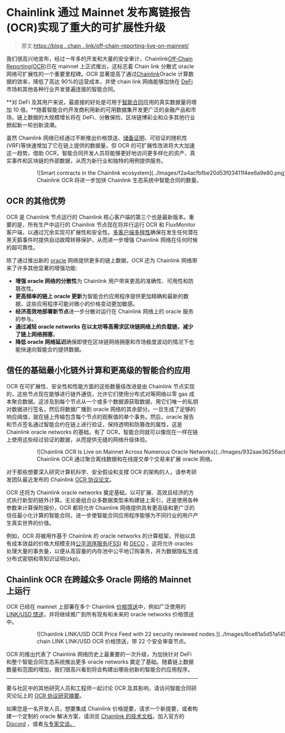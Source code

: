 # Chainlink 通过 Mainnet 发布离链报告(OCR)实现了重大的可扩展性升级

> 原文:[https://blog . chain . link/off-chain-reporting-live-on-mainnet/](https://blog.chain.link/off-chain-reporting-live-on-mainnet/)

我们很高兴地宣布，经过一年多的开发和大量的安全审计，Chainlink[Off-Chain Reporting(OCR)](https://docs.chain.link/docs/off-chain-reporting#how-does-it-work)已在 mainnet 上正式推出，这标志着 Chain link 分散式 oracle 网络可扩展性的一个重要里程碑。OCR 显著提高了通过[Chainlink](https://chain.link/)Oracle 计算数据的效率，降低了高达 90%的运营成本，并使 chain link 网络能够加快在 [DeFi](https://chain.link/education/defi) 市场和其他各种行业开发普遍连接的智能合同。

**对 DeFi 及其用户来说，最直接的好处是可用于[智能合同](https://chain.link/education/smart-contracts)应用的真实数据量将增加 10 倍。**随着智能合约开发商利用新的可用数据集开发更广泛的金融产品和市场，链上数据的大规模增长将在 DeFi、分散保险、区块链博彩业和众多其他行业掀起新一轮创新浪潮。

虽然 Chainlink 网络已经通过不断推出价格馈送、[储备证明](https://chain.link/proof-of-reserve)、可验证的随机性(VRF)等快速增加了它在链上提供的数据量，但 OCR 的可扩展性改进将大大加速这一趋势。借助 OCR，智能合同开发人员将能够更好地访问更多样化的资产、真实事件和区块链的外部数据，从而为新行业和独特的用例提供服务。

<figure class="kg-card kg-image-card kg-card-hascaption">

<figure id="attachment_1485" aria-describedby="caption-attachment-1485" style="width: 1721px" class="wp-caption aligncenter">![Smart contracts in the Chainlink ecosystem](../Images/f2a4acfbfbe20d53f03411f4ee6a9e80.png)

<figcaption id="caption-attachment-1485" class="wp-caption-text">Chainlink OCR 将进一步加快 Chainlink 生态系统中智能合同的数量。</figcaption>

</figure>

</figure>

## OCR 的其他优势

OCR 是 Chainlink 节点运行的 Chainlink 核心客户端的第三个也是最新版本。重要的是，所有生产中运行的 Chainlink 节点现在将并行运行 OCR 和 FluxMonitor 客户端，以通过冗余实现可扩展性和安全性。[多客户端多样性](https://blog.chain.link/circuit-breakers-and-client-diversity-within-the-chainlink-network/)确保在发生任何潜在黑天鹅事件时提供自动故障转移保护，从而进一步增强 Chainlink 网络在任何时候的超可靠性。

除了通过推出新的 [oracle](https://chain.link/education/blockchain-oracles) 网络提供更多的链上数据，OCR 还为 Chainlink 网络带来了许多其他显著的增强功能:

*   **增强 oracle 网络的分散性**为 Chainlink 用户带来更高的准确性、可用性和防篡改性。
*   **更高频率的链上 oracle 更新**为智能合约应用程序提供更加精确和最新的数据，这些应用程序可能对微小的价格变动更加敏感。
*   **经济高效地部署新节点**进一步分散对运行在 Chainlink 网络上的 oracle 服务的参与。
*   **通过减轻 oracle networks 在以太坊等高需求区块链网络上的负载链，减少了链上网络拥塞**。
*   **降低 oracle 网络延迟**确保即使在区块链网络拥塞和市场极度波动的情况下也能快速向智能合约提供数据。

## 信任的基础最小化链外计算和更高级的智能合约应用

OCR 在可扩展性、安全性和性能方面的这些数量级改进是由 Chainlink 节点实现的，这些节点现在能够进行链外通信，允许它们使用分布式对等网络以零 gas 成本聚合数据。这涉及到每个节点从一个或多个数据源获取数据，用它们唯一的私钥对数据进行签名，然后将数据广播到 oracle 网络的其余部分。一旦生成了足够的响应阈值，就在链上传输包含每个节点的观察值的单个事务。然后，oracle 报告和节点签名通过智能合约在链上进行验证，保持透明和防篡改的属性，这是 Chainlink oracle networks 的基础。有了 OCR，智能合同就可以像现在一样在链上使用这些经过验证的数据，从而提供无缝的网络升级体验。

<figure class="kg-card kg-image-card kg-width-wide kg-card-hascaption">

<figure id="attachment_1486" aria-describedby="caption-attachment-1486" style="width: 2263px" class="wp-caption aligncenter">![Chainlink OCR Is Live on Mainnet Across Numerous Oracle Networks](../Images/932aae36256acb9f1b5264da21d98bac.png)

<figcaption id="caption-attachment-1486" class="wp-caption-text">Chainlink OCR 通过聚合离线数据和在线提交单个交易来扩展 oracle 网络。</figcaption>

</figure>

<figcaption></figcaption>

</figure>

对于那些想要深入研究计算机科学、安全假设和支撑 OCR 的架构的人，请参考研发团队最近发布的 Chainlink [OCR 协议论文](https://chain.link/ocrpaper)。

OCR 还将为 Chainlink oracle networks 奠定基础，以可扩展、高效且经济的方式执行新型的链外计算。无论是组合众多数据类型来构建链上索引，还是使用各种参数来计算保险报价，OCR 都将允许 Chainlink 网络提供具有更高级和更广泛的信任最小化计算的智能合同，进一步使智能合同应用程序能够为不同行业的用户产生真实世界的价值。

例如，OCR 将被用作基于 Chainlink 的 oracle networks 的计算框架，开始以具有成本效益的价格大规模支持[公平测序服务(FSS)](https://blog.chain.link/chainlink-fair-sequencing-services-enabling-a-provably-fair-defi-ecosystem/) 和 [DECO](https://arxiv.org/pdf/1909.00938.pdf) 。这将允许 oracles 处理大量的事务量，以便从高容量的内存池中公平地订购事务，并为数据隐私生成分布式密钥和零知识证明(zkp)。

## Chainlink OCR 在跨越众多 Oracle 网络的 Mainnet 上运行

OCR 已经在 mainnet 上部署在多个 Chainlink [价格馈送](https://chain.link/solutions/defi)中，例如广泛使用的 [LINK/USD 馈送](https://data.chain.link/link-usd-ocr)，并将继续推广到所有现有和未来的 oracle networks 价格馈送中。

<figure class="kg-card kg-image-card kg-card-hascaption">

<figure id="attachment_1487" aria-describedby="caption-attachment-1487" style="width: 1453px" class="wp-caption aligncenter">![Chainlink LINK/USD OCR Price Feed with 22 security reviewed nodes.](../Images/6ce81a5d51a145f4c54f4822a562a391.png)

<figcaption id="caption-attachment-1487" class="wp-caption-text">chain LINK LINK/USD OCR 价格馈送，带 22 个安全审查节点。</figcaption>

</figure>

<figcaption></figcaption>

</figure>

OCR 的推出代表了 Chainlink 网络历史上最重要的一次升级，为加快针对 DeFi 和整个智能合同生态系统推出更多 oracle networks 奠定了基础。随着链上数据数量和范围的增加，我们很高兴看到将会构建出哪些创新的智能合约应用程序。

* * *

要与社区中的其他研究人员和工程师一起讨论 OCR 及其影响，请访问智能合同研究论坛上的 [OCR 协议研究摘要](https://www.smartcontractresearch.org/t/research-summary-chainlink-off-chain-reporting-protocol/230)。

如果您是一名开发人员，想要集成 Chainlink 价格提要，请求一个新提要，或者构建一个定制的 oracle 解决方案，请浏览 [Chainlink 的技术文档](https://docs.chain.link/docs)，加入官方的 [Discord](https://discordapp.com/invite/aSK4zew) ，或者[与专家交谈。](https://chainlinkcommunity.typeform.com/to/OYQO67EF)
